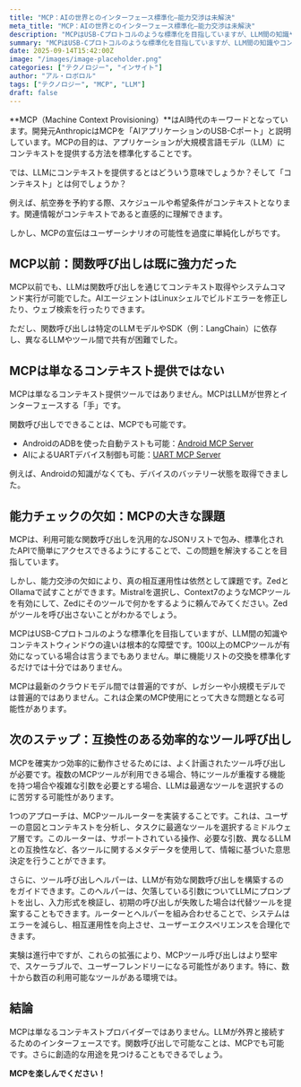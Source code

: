 ```yaml
---
title: "MCP：AIの世界とのインターフェース標準化—能力交渉は未解決"
meta_title: "MCP：AIの世界とのインターフェース標準化—能力交渉は未解決"
description: "MCPはUSB-Cプロトコルのような標準化を目指していますが、LLM間の知識やコンテキストウィンドウの違いは根本的な障壁です。単に機能リストの交換を標準化するだけでは十分ではありません。"
summary: "MCPはUSB-Cプロトコルのような標準化を目指していますが、LLM間の知識やコンテキストウィンドウの違いは根本的な障壁です。単に機能リストの交換を標準化するだけでは十分ではありません。"
date: 2025-09-14T15:42:00Z
image: "/images/image-placeholder.png"
categories: ["テクノロジー", "インサイト"]
author: "アル・ロボロル"
tags: ["テクノロジー", "MCP", "LLM"]
draft: false
---
```


**MCP（Machine Context Provisioning）**はAI時代のキーワードとなっています。開発元AnthropicはMCPを「AIアプリケーションのUSB-Cポート」と説明しています。MCPの目的は、アプリケーションが大規模言語モデル（LLM）にコンテキストを提供する方法を標準化することです。

では、LLMにコンテキストを提供するとはどういう意味でしょうか？そして「コンテキスト」とは何でしょうか？

例えば、航空券を予約する際、スケジュールや希望条件がコンテキストとなります。関連情報がコンテキストであると直感的に理解できます。

しかし、MCPの宣伝はユーザーシナリオの可能性を過度に単純化しがちです。

## MCP以前：関数呼び出しは既に強力だった

MCP以前でも、LLMは関数呼び出しを通じてコンテキスト取得やシステムコマンド実行が可能でした。AIエージェントはLinuxシェルでビルドエラーを修正したり、ウェブ検索を行ったりできます。

ただし、関数呼び出しは特定のLLMモデルやSDK（例：LangChain）に依存し、異なるLLMやツール間で共有が困難でした。

## MCPは単なるコンテキスト提供ではない

MCPは単なるコンテキスト提供ツールではありません。MCPはLLMが世界とインターフェースする「手」です。

関数呼び出しでできることは、MCPでも可能です。

- AndroidのADBを使った自動テストも可能：[Android MCP Server](https://mcpservers.org/servers/minhalvp/android-mcp-server)
- AIによるUARTデバイス制御も可能：[UART MCP Server](https://github.com/alroborol/mcp-uart)

例えば、Androidの知識がなくても、デバイスのバッテリー状態を取得できました。

## 能力チェックの欠如：MCPの大きな課題

MCPは、利用可能な関数呼び出しを汎用的なJSONリストで包み、標準化されたAPIで簡単にアクセスできるようにすることで、この問題を解決することを目指しています。

しかし、能力交渉の欠如により、真の相互運用性は依然として課題です。ZedとOllamaで試すことができます。Mistralを選択し、Context7のようなMCPツールを有効にして、Zedにそのツールで何かをするように頼んでみてください。Zedがツールを呼び出さないことがわかるでしょう。

MCPはUSB-Cプロトコルのような標準化を目指していますが、LLM間の知識やコンテキストウィンドウの違いは根本的な障壁です。100以上のMCPツールが有効になっている場合は言うまでもありません。単に機能リストの交換を標準化するだけでは十分ではありません。

MCPは最新のクラウドモデル間では普遍的ですが、レガシーや小規模モデルでは普遍的ではありません。これは企業のMCP使用にとって大きな問題となる可能性があります。

## 次のステップ：互換性のある効率的なツール呼び出し

MCPを確実かつ効率的に動作させるためには、よく計画されたツール呼び出しが必要です。複数のMCPツールが利用できる場合、特にツールが重複する機能を持つ場合や複雑な引数を必要とする場合、LLMは最適なツールを選択するのに苦労する可能性があります。

1つのアプローチは、MCPツールルーターを実装することです。これは、ユーザーの意図とコンテキストを分析し、タスクに最適なツールを選択するミドルウェア層です。このルーターは、サポートされている操作、必要な引数、異なるLLMとの互換性など、各ツールに関するメタデータを使用して、情報に基づいた意思決定を行うことができます。

さらに、ツール呼び出しヘルパーは、LLMが有効な関数呼び出しを構築するのをガイドできます。このヘルパーは、欠落している引数についてLLMにプロンプトを出し、入力形式を検証し、初期の呼び出しが失敗した場合は代替ツールを提案することもできます。ルーターとヘルパーを組み合わせることで、システムはエラーを減らし、相互運用性を向上させ、ユーザーエクスペリエンスを合理化できます。

実験は進行中ですが、これらの拡張により、MCPツール呼び出しはより堅牢で、スケーラブルで、ユーザーフレンドリーになる可能性があります。特に、数十から数百の利用可能なツールがある環境では。

## 結論

MCPは単なるコンテキストプロバイダーではありません。LLMが外界と接続するためのインターフェースです。関数呼び出しで可能なことは、MCPでも可能です。さらに創造的な用途を見つけることもできるでしょう。

**MCPを楽しんでください！**
